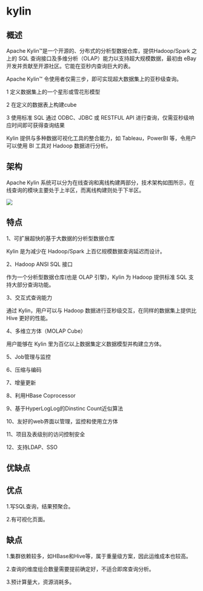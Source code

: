 <!--
 * @Author: wangzhichiao<https://github.com/wzc570738205>
 * @Date: 2021-03-29 16:00:46
 * @LastEditors: wangzhichiao<https://github.com/wzc570738205>
 * @LastEditTime: 2021-03-29 16:01:13
-->
# **kylin**
## **概述**
Apache Kylin™是一个开源的、分布式的分析型数据仓库，提供Hadoop/Spark 之上的 SQL 查询接口及多维分析（OLAP）能力以支持超大规模数据，最初由 eBay 开发并贡献至开源社区。它能在亚秒内查询巨大的表。

Apache Kylin™ 令使用者仅需三步，即可实现超大数据集上的亚秒级查询。

1 定义数据集上的一个星形或雪花形模型

2 在定义的数据表上构建cube

3 使用标准 SQL 通过 ODBC、JDBC 或 RESTFUL API 进行查询，仅需亚秒级响应时间即可获得查询结果

Kylin 提供与多种数据可视化工具的整合能力，如 Tableau，PowerBI 等，令用户可以使用 BI 工具对 Hadoop 数据进行分析。
## **架构**
Apache Kylin 系统可以分为在线查询和离线构建两部分，技术架构如图所示，在线查询的模块主要处于上半区，而离线构建则处于下半区。

![](/docs/images/dashuju/Aspose.Words.390a89bc-6b49-496d-b349-93be6392fec4.006.png)
## **特点**
1、可扩展超快的基于大数据的分析型数据仓库

Kylin 是为减少在 Hadoop/Spark 上百亿规模数据查询延迟而设计。

2、Hadoop ANSI SQL 接口

作为一个分析型数据仓库(也是 OLAP 引擎)，Kylin 为 Hadoop 提供标准 SQL 支持大部分查询功能。

3、交互式查询能力

通过 Kylin，用户可以与 Hadoop 数据进行亚秒级交互，在同样的数据集上提供比 Hive 更好的性能。

4、多维立方体（MOLAP Cube）

用户能够在 Kylin 里为百亿以上数据集定义数据模型并构建立方体。

5、Job管理与监控

6、压缩与编码

7、增量更新

8、利用HBase Coprocessor

9、基于HyperLogLog的Dinstinc Count近似算法

10、友好的web界面以管理，监控和使用立方体

11、项目及表级别的访问控制安全

12、支持LDAP、SSO
## **优缺点**
## 优点
1.写SQL查询，结果预聚合。

2.有可视化页面。
## **缺点**
1.集群依赖较多，如HBase和Hive等，属于重量级方案，因此运维成本也较高。

2.查询的维度组合数量需要提前确定好，不适合即席查询分析。

3.预计算量大，资源消耗多。